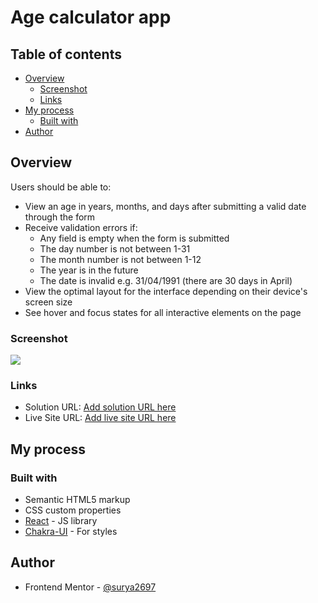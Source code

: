 # Age calculator app

 

## Table of contents

- [Overview](#overview)
  - [Screenshot](#screenshot)
  - [Links](#links)
- [My process](#my-process)
  - [Built with](#built-with)
- [Author](#author)


## Overview



Users should be able to:

- View an age in years, months, and days after submitting a valid date through the form
- Receive validation errors if:
  - Any field is empty when the form is submitted
  - The day number is not between 1-31
  - The month number is not between 1-12
  - The year is in the future
  - The date is invalid e.g. 31/04/1991 (there are 30 days in April)
- View the optimal layout for the interface depending on their device's screen size
- See hover and focus states for all interactive elements on the page

### Screenshot

![](./images/app-calculator-app.png)




### Links

- Solution URL: [Add solution URL here](https://github.com/surya2697/Age-Calculator-app)
- Live Site URL: [Add live site URL here](https://age-calculator-app-beta-seven.vercel.app/)

## My process

### Built with

- Semantic HTML5 markup
- CSS custom properties
- [React](https://reactjs.org/) - JS library
- [Chakra-UI](https://chakra-ui.com/getting-started) - For styles




## Author
- Frontend Mentor - [@surya2697](https://www.frontendmentor.io/profile/surya2697)

